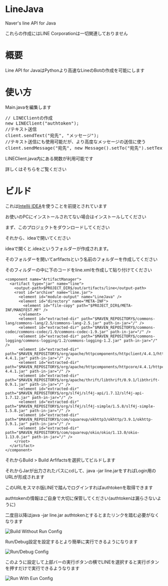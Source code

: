 <head>
<script type="text/javascript" src="https://cdn.rawgit.com/google/code-prettify/master/loader/run_prettify.js"></script>
</head>

# LineJava
Naver's line API for Java

これらの作成にはLINE Corporationは一切関連しておりません

# 概要
Line API for JavaはPythonより高速なLineのBotの作成を可能にします

# 使い方
Main.javaを編集します
<pre class="prettyprint">
// LINEClientの作成
new LINEClient("authtoken");
//テキスト送信
client.sendText("宛先", "メッセージ");
//テキスト送信にも使用可能だが、より高度なメッセージの送信に使う
client.sendMessage("宛先", new Message().setTo("宛先").setText("メッセージ"));
</pre>

LINEClient.java内にある関数が利用可能です

詳しくはそちらをご覧ください


# ビルド
これは[Intellij IDEA](https://www.jetbrains.com/idea/download)を使うことを前提とされています

お使いのPCにインストールされてない場合はインストールしてください

まず、このプロジェクトをダウンロードしてください

それから、ideaで開いてください

ideaで開くと.ideaというフォルダーが作成されます。

そのフォルダーを開いてarfifactsという名前のフォルダーを作成してください

そのフィルダーの中に下のコードをline.xmlを作成して貼り付けてください

```
<component name="ArtifactManager">
  <artifact type="jar" name="line">
    <output-path>$PROJECT_DIR$/out/artifacts/line</output-path>
    <root id="archive" name="line.jar">
      <element id="module-output" name="LineJava" />
      <element id="directory" name="META-INF">
        <element id="file-copy" path="$PROJECT_DIR$/META-INF/MANIFEST.MF" />
      </element>
      <element id="extracted-dir" path="$MAVEN_REPOSITORY$/commons-lang/commons-lang/2.5/commons-lang-2.5.jar" path-in-jar="/" />
      <element id="extracted-dir" path="$MAVEN_REPOSITORY$/commons-codec/commons-codec/1.9/commons-codec-1.9.jar" path-in-jar="/" />
      <element id="extracted-dir" path="$MAVEN_REPOSITORY$/commons-logging/commons-logging/1.2/commons-logging-1.2.jar" path-in-jar="/" />
      <element id="extracted-dir" path="$MAVEN_REPOSITORY$/org/apache/httpcomponents/httpclient/4.4.1/httpclient-4.4.1.jar" path-in-jar="/" />
      <element id="extracted-dir" path="$MAVEN_REPOSITORY$/org/apache/httpcomponents/httpcore/4.4.1/httpcore-4.4.1.jar" path-in-jar="/" />
      <element id="extracted-dir" path="$MAVEN_REPOSITORY$/org/apache/thrift/libthrift/0.9.1/libthrift-0.9.1.jar" path-in-jar="/" />
      <element id="extracted-dir" path="$MAVEN_REPOSITORY$/org/slf4j/slf4j-api/1.7.12/slf4j-api-1.7.12.jar" path-in-jar="/" />
      <element id="extracted-dir" path="$MAVEN_REPOSITORY$/org/slf4j/slf4j-simple/1.5.8/slf4j-simple-1.5.8.jar" path-in-jar="/" />
      <element id="extracted-dir" path="$MAVEN_REPOSITORY$/com/squareup/okhttp3/okhttp/3.9.1/okhttp-3.9.1.jar" path-in-jar="/" />
      <element id="extracted-dir" path="$MAVEN_REPOSITORY$/com/squareup/okio/okio/1.13.0/okio-1.13.0.jar" path-in-jar="/" />
    </root>
  </artifact>
</component>
```

それからBuild > Build Arfifactsを選択してビルドします

それからJarが出力されたパスにcdして、java -jar line.jarをすればLogin用のURLが形成されます

このURLをスマホ版LINEで踏んでログインすればauthtokenを取得できます

authtokenの情報はご自身で大切に保管してください(authtokenは漏らさないように)

二度目以降はjava -jar line.jar authtokenとするとまたリンクを踏む必要がなくなります

![Build Without Run Config](https://raw.githubusercontent.com/kaoru-nishida/LineJava/master/ScreenShots/ScreenShot_2018-01-30_14-27-18-01.jpeg)

Run/Debug設定を設定するとより簡単に実行できるようになります

![Run/Debug Config](https://raw.githubusercontent.com/kaoru-nishida/LineJava/master/ScreenShots/ScreenShot_2018-01-30_14-30-36.png)

このように設定して上部バーの実行ボタンの横でLINEを選択すると実行ボタンを押すだけで実行できるようなります

![Run With Eun Config](https://raw.githubusercontent.com/kaoru-nishida/LineJava/master/ScreenShots/ScreenShot_2018-01-30_14-30-20.png)